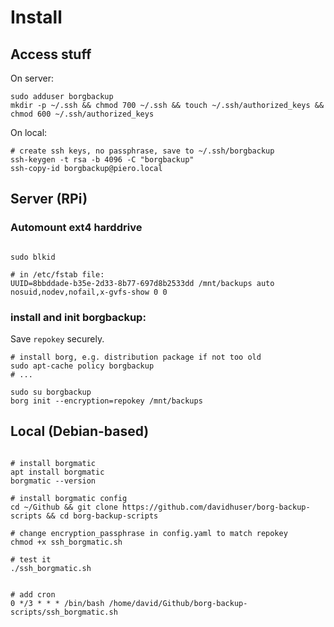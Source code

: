 # Install

## Access stuff

On server:

```
sudo adduser borgbackup
mkdir -p ~/.ssh && chmod 700 ~/.ssh && touch ~/.ssh/authorized_keys && chmod 600 ~/.ssh/authorized_keys
```

On local:

```
# create ssh keys, no passphrase, save to ~/.ssh/borgbackup
ssh-keygen -t rsa -b 4096 -C "borgbackup"
ssh-copy-id borgbackup@piero.local
```




## Server (RPi)

### Automount ext4 harddrive

```

sudo blkid

# in /etc/fstab file:
UUID=8bbddade-b35e-2d33-8b77-697d8b2533dd /mnt/backups auto nosuid,nodev,nofail,x-gvfs-show 0 0

```


### install and init borgbackup:

Save `repokey` securely.

```
# install borg, e.g. distribution package if not too old
sudo apt-cache policy borgbackup
# ...

sudo su borgbackup
borg init --encryption=repokey /mnt/backups

```




## Local (Debian-based)

```

# install borgmatic
apt install borgmatic
borgmatic --version

# install borgmatic config
cd ~/Github && git clone https://github.com/davidhuser/borg-backup-scripts && cd borg-backup-scripts

# change encryption_passphrase in config.yaml to match repokey
chmod +x ssh_borgmatic.sh

# test it
./ssh_borgmatic.sh


# add cron
0 */3 * * * /bin/bash /home/david/Github/borg-backup-scripts/ssh_borgmatic.sh

```
